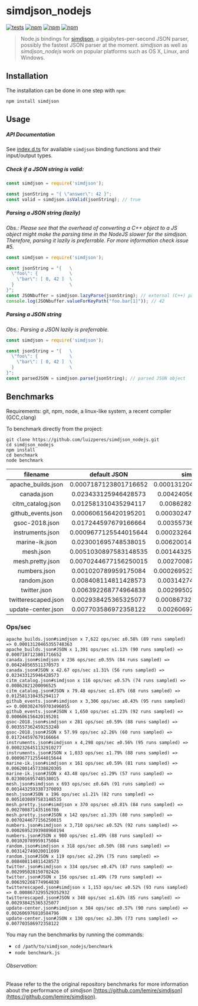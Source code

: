 # simdjson_nodejs
[![tests](https://github.com/luizperes/simdjson_nodejs/workflows/tests/badge.svg?branch=master)](https://github.com/luizperes/simdjson_nodejs/actions)
[![npm](https://img.shields.io/npm/v/simdjson.svg)](https://www.npmjs.com/package/simdjson)
[![npm](https://img.shields.io/npm/dm/simdjson.svg)](https://www.npmjs.com/package/simdjson)
[![npm](https://img.shields.io/npm/l/simdjson.svg)](https://github.com/luizperes/simdjson_nodejs/blob/master/LICENCE)

> Node.js bindings for [simdjson](https://github.com/lemire/simdjson), a gigabytes-per-second JSON parser, possibly the fastest JSON parser at the moment. *simdjson* as well as *simdjson_nodejs* work on popular platforms such as OS X, Linux, and Windows.

## Installation
The installation can be done in one step with `npm`:

`npm install simdjson`

## Usage

##### API Documentation
See [index.d.ts](index.d.ts) for available `simdjson` binding functions and their input/output types.

##### Check if a JSON string is valid:
```Javascript
const simdjson = require('simdjson');

const jsonString = "{ \"answer\": 42 }";
const valid = simdjson.isValid(jsonString); // true
```

##### Parsing a JSON string (lazily)
_Obs.: Please see that the overhead of converting a C++ object to a JS object might make the parsing time in the NodeJS slower for the simdjson. Therefore, parsing it lazily is preferrable. For more information check issue #5._
```Javascript
const simdjson = require('simdjson');

const jsonString = "{   \
  \"foo\": {            \
    \"bar\": [ 0, 42 ]  \
  }                     \
}";
const JSONbuffer = simdjson.lazyParse(jsonString); // external (C++) parsed JSON object
console.log(JSONbuffer.valueForKeyPath("foo.bar[1]")); // 42
```

##### Parsing a JSON string
_Obs.: Parsing a JSON lazily is preferrable._
```Javascript
const simdjson = require('simdjson');

const jsonString = "{   \
  \"foo\": {            \
    \"bar\": [ 0, 42 ]  \
  }                     \
}";
const parsedJSON = simdjson.parse(jsonString); // parsed JSON object
```

## Benchmarks

Requirements: git, npm, node, a linux-like system, a recent compiler (GCC,clang)

To benchmark directly from the project:

```
git clone https://github.com/luizperes/simdjson_nodejs.git
cd simdjson_nodejs
npm install
cd benchmark
node benchmark
```


|      filename     |  default JSON  |     simdjson    |
| :---------------: | :------------: | :-------------: |
| apache_builds.json | 0.0007187123801716652 | 0.00013120465355748363 |
| canada.json | 0.023433125946428573 | 0.004240565511370573 |
| citm_catalog.json | 0.012581310435294117 | 0.00862821200096525 |
| github_events.json | 0.000606156420195201 | 0.0003024769703496055 |
| gsoc-2018.json | 0.017244597679166664 | 0.003557362459253248 |
| instruments.json | 0.0009677125544015644 | 0.0002326451132910277 |
| marine-ik.json | 0.023001695748538015 | 0.0062001457338820305 |
| mesh.json | 0.0051030897583148535 | 0.0014432593387370893 |
| mesh.pretty.json | 0.0070244677156250015 | 0.002700871435166786 |
| numbers.json | 0.001020789959175084 | 0.00026952393988960194 |
| random.json | 0.008408114811428573 | 0.003142749020011699 |
| twitter.json | 0.006392268774964838 | 0.002995028150702426 |
| twitterescaped.json | 0.002938425365325077 | 0.0008673295529352932 |
| update-center.json | 0.007703586972358122 | 0.002606976810584796 |

### Ops/sec

```Text
apache_builds.json#simdjson x 7,622 ops/sec ±0.58% (89 runs sampled) => 0.00013120465355748363
apache_builds.json#JSON x 1,391 ops/sec ±1.13% (90 runs sampled) => 0.0007187123801716652
canada.json#simdjson x 236 ops/sec ±0.55% (84 runs sampled) => 0.004240565511370573
canada.json#JSON x 42.67 ops/sec ±1.31% (56 runs sampled) => 0.023433125946428573
citm_catalog.json#simdjson x 116 ops/sec ±0.57% (74 runs sampled) => 0.00862821200096525
citm_catalog.json#JSON x 79.48 ops/sec ±1.87% (68 runs sampled) => 0.012581310435294117
github_events.json#simdjson x 3,306 ops/sec ±0.43% (95 runs sampled) => 0.0003024769703496055
github_events.json#JSON x 1,650 ops/sec ±1.23% (92 runs sampled) => 0.000606156420195201
gsoc-2018.json#simdjson x 281 ops/sec ±0.59% (88 runs sampled) => 0.003557362459253248
gsoc-2018.json#JSON x 57.99 ops/sec ±2.26% (60 runs sampled) => 0.017244597679166664
instruments.json#simdjson x 4,298 ops/sec ±0.56% (95 runs sampled) => 0.0002326451132910277
instruments.json#JSON x 1,033 ops/sec ±1.79% (88 runs sampled) => 0.0009677125544015644
marine-ik.json#simdjson x 161 ops/sec ±0.59% (81 runs sampled) => 0.0062001457338820305
marine-ik.json#JSON x 43.48 ops/sec ±1.29% (57 runs sampled) => 0.023001695748538015
mesh.json#simdjson x 693 ops/sec ±0.64% (91 runs sampled) => 0.0014432593387370893
mesh.json#JSON x 196 ops/sec ±1.21% (82 runs sampled) => 0.0051030897583148535
mesh.pretty.json#simdjson x 370 ops/sec ±0.81% (84 runs sampled) => 0.002700871435166786
mesh.pretty.json#JSON x 142 ops/sec ±1.33% (80 runs sampled) => 0.0070244677156250015
numbers.json#simdjson x 3,710 ops/sec ±0.52% (92 runs sampled) => 0.00026952393988960194
numbers.json#JSON x 980 ops/sec ±1.49% (88 runs sampled) => 0.001020789959175084
random.json#simdjson x 318 ops/sec ±0.50% (88 runs sampled) => 0.003142749020011699
random.json#JSON x 119 ops/sec ±2.29% (75 runs sampled) => 0.008408114811428573
twitter.json#simdjson x 334 ops/sec ±0.47% (87 runs sampled) => 0.002995028150702426
twitter.json#JSON x 156 ops/sec ±1.49% (79 runs sampled) => 0.006392268774964838
twitterescaped.json#simdjson x 1,153 ops/sec ±0.52% (93 runs sampled) => 0.0008673295529352932
twitterescaped.json#JSON x 340 ops/sec ±1.63% (85 runs sampled) => 0.002938425365325077
update-center.json#simdjson x 384 ops/sec ±0.57% (90 runs sampled) => 0.002606976810584796
update-center.json#JSON x 130 ops/sec ±2.30% (73 runs sampled) => 0.007703586972358122
```

You may run the benchmarks by running the commands:
  - `cd /path/to/simdjson_nodejs/benchmark`
  - `node benchmark.js`

###### Observation:
Please refer to the the original repository benchmarks for more information about the performance of *simdjson* [https://github.com/lemire/simdjson](https://github.com/lemire/simdjson).

